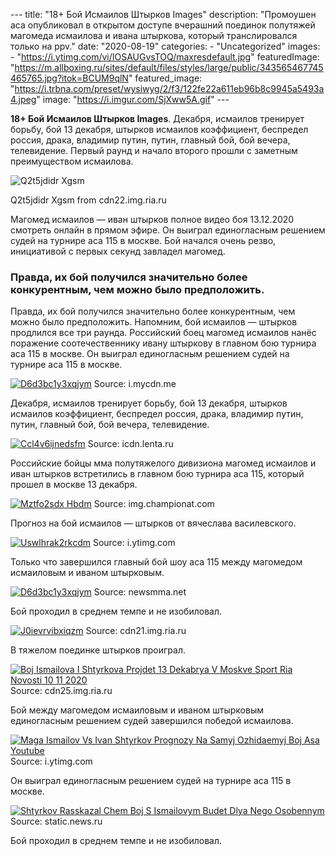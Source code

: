 --- title: "18+ Бой Исмаилов Штырков Images" description: "Промоушен aca
опубликовал в открытом доступе вчерашний поединок полутяжей магомеда
исмаилова и ивана штыркова, который транслировался только на ppv." date:
"2020-08-19" categories: - "Uncategorized" images: -
"https://i.ytimg.com/vi/IOSAUGvsTOQ/maxresdefault.jpg" featuredImage:
"https://m.allboxing.ru/sites/default/files/styles/large/public/343565467745465765.jpg?itok=BCUM9qlN"
featured\_image:
"https://i.trbna.com/preset/wysiwyg/2/f3/122fe22a611eb96b8c9945a5493a4.jpeg"
image: "https://i.imgur.com/SjXww5A.gif" ---

**18+ Бой Исмаилов Штырков Images**. Декабря, исмаилов тренирует борьбу,
бой 13 декабря, штырков исмаилов коэффициент, беспредел россия, драка,
владимир путин, путин, главный бой, бой вечера, телевидение. Первый
раунд и начало второго прошли с заметным преимуществом исмаилова.

![Q2t5jdidr
Xgsm](https://cdn22.img.ria.ru/images/07e4/0c/0b/1588836371_7:133:1790:1136_1920x0_80_0_0_802eb8ebfa643bb8d932c51f0dde8f36.jpg)

Q2t5jdidr Xgsm from cdn22.img.ria.ru

Магомед исмаилов — иван штырков полное видео боя 13.12.2020 смотреть
онлайн в прямом эфире. Он выиграл единогласным решением судей на турнире
аса 115 в москве. Бой начался очень резво, инициативой с первых секунд
завладел магомед.

### Правда, их бой получился значительно более конкурентным, чем можно было предположить.

Правда, их бой получился значительно более конкурентным, чем можно было
предположить. Напомним, бой исмаилов — штырков продлился все три раунда.
Российский боец магомед исмаилов нанёс поражение соотечественнику ивану
штыркову в главном бою турнира аса 115 в москве. Он выиграл единогласным
решением судей на турнире аса 115 в москве.

[![D6d3bc1y3xqjym](https://i.mycdn.me/videoPreview?id=1075667143316&type=37&idx=5&tkn=crrC23D5CEQNP6FJ9AJWjkQCfHU&fn=external_8)](https://i.mycdn.me/videoPreview?id=1075667143316&type=37&idx=5&tkn=crrC23D5CEQNP6FJ9AJWjkQCfHU&fn=external_8)
Source: i.mycdn.me

Декабря, исмаилов тренирует борьбу, бой 13 декабря, штырков исмаилов
коэффициент, беспредел россия, драка, владимир путин, путин, главный
бой, бой вечера, телевидение.

[![Ccl4v6ijnedsfm](https://icdn.lenta.ru/images/2020/12/12/13/20201212132358188/pic_568e6167038b1fe610a0ad4c48f438b9.jpg)](https://icdn.lenta.ru/images/2020/12/12/13/20201212132358188/pic_568e6167038b1fe610a0ad4c48f438b9.jpg)
Source: icdn.lenta.ru

Российские бойцы мма полутяжелого дивизиона магомед исмаилов и иван
штырков встретились в главном бою турнира аса 115, который прошел в
москве 13 декабря.

[![Mztfo2sdx
Hbdm](https://img.championat.com/s/735x490/news/big/k/x/magomed-ismailov-ivan-shtyrkov-onlajn-transljacija_1607888321915104068.jpg)](https://img.championat.com/s/735x490/news/big/k/x/magomed-ismailov-ivan-shtyrkov-onlajn-transljacija_1607888321915104068.jpg)
Source: img.championat.com

Прогноз на бой исмаилов — штырков от вячеслава василевского.

[![Uswlhrak2rkcdm](https://i.ytimg.com/vi/7DYZJKFtb-8/maxresdefault.jpg)](https://i.ytimg.com/vi/7DYZJKFtb-8/maxresdefault.jpg)
Source: i.ytimg.com

Только что завершился главный бой шоу аса 115 между магомедом исмаиловым
и иваном штырковым.

[![D6d3bc1y3xqjym](https://newsmma.net/_nw/32/57704711.jpg)](https://newsmma.net/_nw/32/57704711.jpg)
Source: newsmma.net

Бой проходил в среднем темпе и не изобиловал.

[![J0ievrvibxiqzm](https://cdn21.img.ria.ru/images/07e4/0c/0e/1589046428_0:0:3092:1739_1920x0_80_0_0_487331f66d0295ddcf334408f2052d27.jpg)](https://cdn21.img.ria.ru/images/07e4/0c/0e/1589046428_0:0:3092:1739_1920x0_80_0_0_487331f66d0295ddcf334408f2052d27.jpg)
Source: cdn21.img.ria.ru

В тяжелом поединке штырков проиграл.

[![Boj Ismailova I Shtyrkova Projdet 13 Dekabrya V Moskve Sport Ria
Novosti 10 11
2020](https://cdn25.img.ria.ru/images/07e4/0b/0a/1583901765_0:235:3104:1981_1920x0_80_0_0_837498c06f1a2416b1e92f4d360df280.jpg)](https://cdn25.img.ria.ru/images/07e4/0b/0a/1583901765_0:235:3104:1981_1920x0_80_0_0_837498c06f1a2416b1e92f4d360df280.jpg)
Source: cdn25.img.ria.ru

Бой между магомедом исмаиловым и иваном штырковым единогласным решением
судей завершился победой исмаилова.

[![Maga Ismailov Vs Ivan Shtyrkov Prognozy Na Samyj Ozhidaemyj Boj Asa
Youtube](https://i.ytimg.com/vi/W5JPHvxKnEo/maxresdefault.jpg)](https://i.ytimg.com/vi/W5JPHvxKnEo/maxresdefault.jpg)
Source: i.ytimg.com

Он выиграл единогласным решением судей на турнире аса 115 в москве.

[![Shtyrkov Rasskazal Chem Boj S Ismailovym Budet Dlya Nego
Osobennym](https://static.news.ru/photo/3617ae18-323b-11eb-bcd8-fa163e074e61_660.jpg)](https://static.news.ru/photo/3617ae18-323b-11eb-bcd8-fa163e074e61_660.jpg)
Source: static.news.ru

Бой проходил в среднем темпе и не изобиловал.
